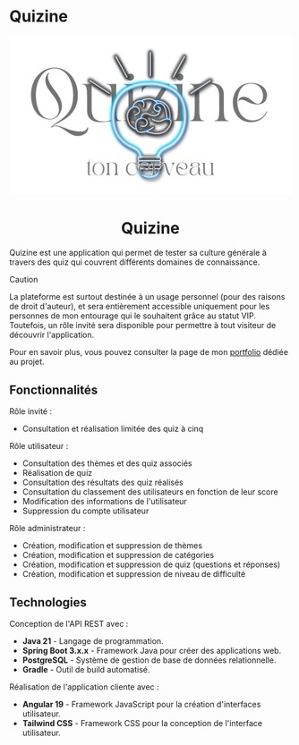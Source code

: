 # Quizine



<img src="/preview.png" alt="Logo de l'application">

<h1 align="center">Quizine</h1>

Quizine est une application qui permet de tester sa culture générale à travers des quiz qui couvrent différents domaines de connaissance.

> [!CAUTION]
> La plateforme est surtout destinée à un usage personnel (pour des raisons de droit d'auteur), et sera entièrement accessible uniquement pour les personnes de mon entourage qui le souhaitent grâce au statut VIP. Toutefois, un rôle invité sera disponible pour permettre à tout visiteur de découvrir l'application.

Pour en savoir plus, vous pouvez consulter la page de mon [portfolio](https://perrine-dassonville.dev/portfolio/projet/quizine) dédiée au projet.


## Fonctionnalités


Rôle invité :

- Consultation et réalisation limitée des quiz à cinq


Rôle utilisateur :

- Consultation des thèmes et des quiz associés
- Réalisation de quiz
- Consultation des résultats des quiz réalisés
- Consultation du classement des utilisateurs en fonction de leur score
- Modification des informations de l'utilisateur
- Suppression du compte utilisateur


Rôle administrateur :

- Création, modification et suppression de thèmes
- Création, modification et suppression de catégories
- Création, modification et suppression de quiz (questions et réponses)
- Création, modification et suppression de niveau de difficulté


## Technologies

Conception de l'API REST avec :

- **Java 21** - Langage de programmation.
- **Spring Boot 3.x.x** - Framework Java pour créer des applications web.
- **PostgreSQL** - Système de gestion de base de données relationnelle.
- **Gradle** - Outil de build automatisé.


Réalisation de l'application cliente avec :

- **Angular 19** - Framework JavaScript pour la création d'interfaces utilisateur.
- **Tailwind CSS** - Framework CSS pour la conception de l'interface utilisateur.
